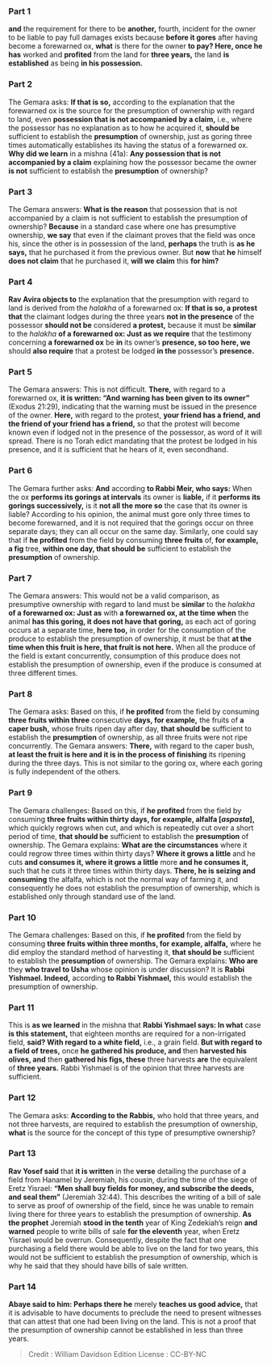 
### Part 1
<b>and</b> the requirement for there to be <b>another,</b> fourth, incident for the owner to be liable to pay full damages exists because <b>before it gores</b> after having become a forewarned ox, <b>what</b> is there for the owner <b>to pay? Here, once he has</b> worked and <b>profited</b> from the land for <b>three years,</b> the land <b>is established</b> as being <b>in his possession.</b>

### Part 2
The Gemara asks: <b>If that is so,</b> according to the explanation that the forewarned ox is the source for the presumption of ownership with regard to land, even <b>possession that is not accompanied by a claim,</b> i.e., where the possessor has no explanation as to how he acquired it, <b>should be</b> sufficient to establish the <b>presumption</b> of ownership, just as goring three times automatically establishes its having the status of a forewarned ox. <b>Why did we learn</b> in a mishna (41a): <b>Any possession that is not accompanied by a claim</b> explaining how the possessor became the owner <b>is not</b> sufficient to establish the <b>presumption</b> of ownership?

### Part 3
The Gemara answers: <b>What is the reason</b> that possession that is not accompanied by a claim is not sufficient to establish the presumption of ownership? <b>Because</b> in a standard case where one has presumptive ownership, <b>we say</b> that even if the claimant proves that the field was once his, since the other is in possession of the land, <b>perhaps</b> the truth is <b>as he says,</b> that he purchased it from the previous owner. But <b>now</b> that <b>he</b> himself <b>does not claim</b> that he purchased it, <b>will we claim</b> this <b>for him?</b>

### Part 4
<b>Rav Avira objects to</b> the explanation that the presumption with regard to land is derived from the <i>halakha</i> of a forewarned ox: <b>If that is so, a protest that</b> the claimant lodges during the three years <b>not in the presence</b> of the possessor <b>should not be</b> considered <b>a protest,</b> because it must be <b>similar</b> to the <i>halakha</i> <b>of a forewarned ox: Just as we require</b> that the testimony concerning <b>a forewarned ox</b> be <b>in</b> its owner’s <b>presence, so too here, we</b> should <b>also require</b> that a protest be lodged <b>in the</b> possessor’s <b>presence.</b>

### Part 5
The Gemara answers: This is not difficult. <b>There,</b> with regard to a forewarned ox, <b>it is written: “And warning has been given to its owner”</b> (Exodus 21:29), indicating that the warning must be issued in the presence of the owner. <b>Here,</b> with regard to the protest, <b>your friend has a friend, and the friend of your friend has a friend,</b> so that the protest will become known even if lodged not in the presence of the possessor, as word of it will spread. There is no Torah edict mandating that the protest be lodged in his presence, and it is sufficient that he hears of it, even secondhand.

### Part 6
The Gemara further asks: <b>And</b> according <b>to Rabbi Meir, who says:</b> When the ox <b>performs its gorings at intervals</b> its owner is <b>liable,</b> if it <b>performs its gorings successively,</b> is it <b>not all the more so</b> the case that its owner is liable? According to his opinion, the animal must gore only three times to become forewarned, and it is not required that the gorings occur on three separate days; they can all occur on the same day. Similarly, one could say that if <b>he profited</b> from the field by consuming <b>three fruits</b> of, <b>for example, a fig</b> tree, <b>within one day, that should be</b> sufficient to establish the <b>presumption</b> of ownership.

### Part 7
The Gemara answers: This would not be a valid comparison, as presumptive ownership with regard to land must be <b>similar</b> to the <i>halakha</i> <b>of a forewarned ox: Just as</b> with <b>a forewarned ox, at the time when</b> the animal <b>has this goring, it does not have that goring,</b> as each act of goring occurs at a separate time, <b>here too,</b> in order for the consumption of the produce to establish the presumption of ownership, it must be that <b>at the time when this fruit is here, that fruit is not here.</b> When all the produce of the field is extant concurrently, consumption of this produce does not establish the presumption of ownership, even if the produce is consumed at three different times.

### Part 8
The Gemara asks: Based on this, if <b>he profited</b> from the field by consuming <b>three fruits within three</b> consecutive <b>days, for example,</b> the fruits of <b>a caper bush,</b> whose fruits ripen day after day, <b>that should be</b> sufficient to establish the <b>presumption</b> of ownership, as all three fruits were not ripe concurrently. The Gemara answers: <b>There,</b> with regard to the caper bush, <b>at least the fruit is here and it is in the process of finishing</b> its ripening during the three days. This is not similar to the goring ox, where each goring is fully independent of the others.

### Part 9
The Gemara challenges: Based on this, if <b>he profited</b> from the field by consuming <b>three fruits within thirty days, for example, alfalfa [<i>aspasta</i>],</b> which quickly regrows when cut, and which is repeatedly cut over a short period of time, <b>that should be</b> sufficient to establish the <b>presumption</b> of ownership. The Gemara explains: <b>What are the circumstances</b> where it could regrow three times within thirty days? <b>Where it grows a little</b> and he cuts <b>and consumes it, where it grows a little</b> more <b>and he consumes it,</b> such that he cuts it three times within thirty days. <b>There, he is seizing and consuming</b> the alfalfa, which is not the normal way of farming it, and consequently he does not establish the presumption of ownership, which is established only through standard use of the land.

### Part 10
The Gemara challenges: Based on this, if <b>he profited</b> from the field by consuming <b>three fruits within three months, for example, alfalfa,</b> where he did employ the standard method of harvesting it, <b>that should be</b> sufficient to establish the <b>presumption</b> of ownership. The Gemara explains: <b>Who are</b> they <b>who travel to Usha</b> whose opinion is under discussion? It is <b>Rabbi Yishmael. Indeed,</b> according <b>to Rabbi Yishmael,</b> this would establish the presumption of ownership.

### Part 11
This is <b>as we learned</b> in the mishna that <b>Rabbi Yishmael says: In what</b> case <b>is this statement,</b> that eighteen months are required for a non-irrigated field, <b>said? With regard to a white field,</b> i.e., a grain field. <b>But with regard to a field of trees,</b> once <b>he gathered his produce, and</b> then <b>harvested his olives, and</b> then <b>gathered his figs, these</b> three harvests <b>are</b> the equivalent of <b>three years.</b> Rabbi Yishmael is of the opinion that three harvests are sufficient.

### Part 12
The Gemara asks: <b>According to the Rabbis,</b> who hold that three years, and not three harvests, are required to establish the presumption of ownership, <b>what</b> is the source for the concept of this type of presumptive ownership?

### Part 13
<b>Rav Yosef said</b> that <b>it is written</b> in the <b>verse</b> detailing the purchase of a field from Hanamel by Jeremiah, his cousin, during the time of the siege of Eretz Yisrael: <b>“Men shall buy fields for money, and subscribe the deeds, and seal them”</b> (Jeremiah 32:44). This describes the writing of a bill of sale to serve as proof of ownership of the field, since he was unable to remain living there for three years to establish the presumption of ownership. <b>As the prophet</b> Jeremiah <b>stood in the tenth</b> year of King Zedekiah’s reign <b>and warned</b> people to write bills of sale <b>for the eleventh</b> year, when Eretz Yisrael would be overrun. Consequently, despite the fact that one purchasing a field there would be able to live on the land for two years, this would not be sufficient to establish the presumption of ownership, which is why he said that they should have bills of sale written.

### Part 14
<b>Abaye said to him: Perhaps there he</b> merely <b>teaches us good advice,</b> that it is advisable to have documents to preclude the need to present witnesses that can attest that one had been living on the land. This is not a proof that the presumption of ownership cannot be established in less than three years.

>Credit : William Davidson Edition
>License : CC-BY-NC